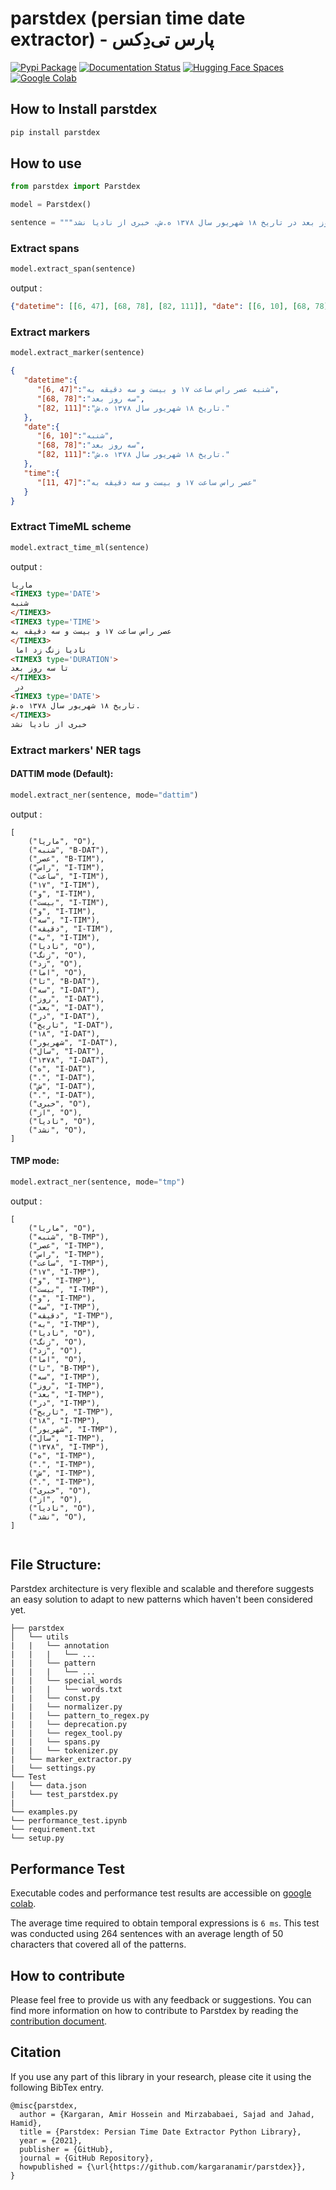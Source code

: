 # parstdex (persian time date extractor) - پارس تی‌دِکس

[![Pypi Package](https://badgen.net/pypi/v/parstdex)](https://pypi.org/project/parstdex/)
[![Documentation Status](https://readthedocs.org/projects/parstdex/badge/?version=latest)](https://parstdex.readthedocs.io)
[![Hugging Face Spaces](https://img.shields.io/badge/%F0%9F%A4%97%20Hugging%20Face-Spaces-blue)](https://huggingface.co/spaces/kargaranamir/parstdex)
[![Google Colab](https://colab.research.google.com/assets/colab-badge.svg)](https://colab.research.google.com/github/kargaranamir/parstdex/blob/main/performance_test.ipynb)

## How to Install parstdex

```bash
pip install parstdex
```

## How to use

```python
from parstdex import Parstdex

model = Parstdex()

sentence = """ماریا شنبه عصر راس ساعت ۱۷ و بیست و سه دقیقه به نادیا زنگ زد اما تا سه روز بعد در تاریخ ۱۸ شهریور سال ۱۳۷۸ ه.ش. خبری از نادیا نشد"""
```
### Extract spans
```python
model.extract_span(sentence)
```
output :
```json
{"datetime": [[6, 47], [68, 78], [82, 111]], "date": [[6, 10], [68, 78], [82, 111]], "time": [[11, 47]]}
```

### Extract markers
```python
model.extract_marker(sentence)
```

```json
{
   "datetime":{
      "[6, 47]":"شنبه عصر راس ساعت ۱۷ و بیست و سه دقیقه به",
      "[68, 78]":"سه روز بعد",
      "[82, 111]":"تاریخ ۱۸ شهریور سال ۱۳۷۸ ه.ش."
   },
   "date":{
      "[6, 10]":"شنبه",
      "[68, 78]":"سه روز بعد",
      "[82, 111]":"تاریخ ۱۸ شهریور سال ۱۳۷۸ ه.ش."
   },
   "time":{
      "[11, 47]":"عصر راس ساعت ۱۷ و بیست و سه دقیقه به"
   }
}
```

### Extract TimeML scheme
```python
model.extract_time_ml(sentence)
```
output :
```html
ماریا 
<TIMEX3 type='DATE'>
شنبه
</TIMEX3>
<TIMEX3 type='TIME'>
عصر راس ساعت ۱۷ و بیست و سه دقیقه به
</TIMEX3>
 نادیا زنگ زد اما 
<TIMEX3 type='DURATION'>
تا سه روز بعد
</TIMEX3>
 در 
<TIMEX3 type='DATE'>
تاریخ ۱۸ شهریور سال ۱۳۷۸ ه.ش.
</TIMEX3>
خبری از نادیا نشد
```


### Extract markers' NER tags
#### DATTIM mode (Default):
```python
model.extract_ner(sentence, mode="dattim")
```
output :
```
[
    ("ماریا", "O"),
    ("شنبه", "B-DAT"),
    ("عصر", "B-TIM"),
    ("راس", "I-TIM"),
    ("ساعت", "I-TIM"),
    ("۱۷", "I-TIM"),
    ("و", "I-TIM"),
    ("بیست", "I-TIM"),
    ("و", "I-TIM"),
    ("سه", "I-TIM"),
    ("دقیقه", "I-TIM"),
    ("به", "I-TIM"),
    ("نادیا", "O"),
    ("زنگ", "O"),
    ("زد", "O"),
    ("اما", "O"),
    ("تا", "B-DAT"),
    ("سه", "I-DAT"),
    ("روز", "I-DAT"),
    ("بعد", "I-DAT"),
    ("در", "I-DAT"),
    ("تاریخ", "I-DAT"),
    ("۱۸", "I-DAT"),
    ("شهریور", "I-DAT"),
    ("سال", "I-DAT"),
    ("۱۳۷۸", "I-DAT"),
    ("ه", "I-DAT"),
    (".", "I-DAT"),
    ("ش", "I-DAT"),
    (".", "I-DAT"),
    ("خبری", "O"),
    ("از", "O"),
    ("نادیا", "O"),
    ("نشد", "O"),
]

```

#### TMP mode:
```python
model.extract_ner(sentence, mode="tmp")
```
output :
```
[
    ("ماریا", "O"),
    ("شنبه", "B-TMP"),
    ("عصر", "I-TMP"),
    ("راس", "I-TMP"),
    ("ساعت", "I-TMP"),
    ("۱۷", "I-TMP"),
    ("و", "I-TMP"),
    ("بیست", "I-TMP"),
    ("و", "I-TMP"),
    ("سه", "I-TMP"),
    ("دقیقه", "I-TMP"),
    ("به", "I-TMP"),
    ("نادیا", "O"),
    ("زنگ", "O"),
    ("زد", "O"),
    ("اما", "O"),
    ("تا", "B-TMP"),
    ("سه", "I-TMP"),
    ("روز", "I-TMP"),
    ("بعد", "I-TMP"),
    ("در", "I-TMP"),
    ("تاریخ", "I-TMP"),
    ("۱۸", "I-TMP"),
    ("شهریور", "I-TMP"),
    ("سال", "I-TMP"),
    ("۱۳۷۸", "I-TMP"),
    ("ه", "I-TMP"),
    (".", "I-TMP"),
    ("ش", "I-TMP"),
    (".", "I-TMP"),
    ("خبری", "O"),
    ("از", "O"),
    ("نادیا", "O"),
    ("نشد", "O"),
]


```

## File Structure:
Parstdex architecture is very flexible and scalable and therefore suggests an easy solution to adapt to new patterns which haven't been considered yet.
```
├── parstdex                 
│   └── utils
|   |   └── annotation
|   |   |   └── ...
|   |   └── pattern
|   |   |   └── ...
|   |   └── special_words
|   |   |   └── words.txt
|   |   └── const.py
|   |   └── normalizer.py
|   |   └── pattern_to_regex.py
|   |   └── deprecation.py
|   |   └── regex_tool.py
|   |   └── spans.py
|   |   └── tokenizer.py
|   └── marker_extractor.py
|   └── settings.py
└── Test           
│   └── data.json
|   └── test_parstdex.py
|      
└── examples.py
└── performance_test.ipynb
└── requirement.txt
└── setup.py
```

## Performance Test 
Executable codes and performance test results are accessible on [google colab](https://colab.research.google.com/github/kargaranamir/parstdex/blob/main/performance_test.ipynb).

The average time required to obtain temporal expressions is `6 ms`. This test was conducted using 264 sentences with an average length of 50 characters that covered all of the patterns.

## How to contribute

Please feel free to provide us with any feedback or suggestions.  You can find more information on how to contribute to Parstdex by reading the 
[contribution document](https://github.com/kargaranamir/parstdex/blob/main/contributing.md).

## Citation
If you use any part of this library in your research, please cite it using the following BibTex entry.
```
@misc{parstdex,
  author = {Kargaran, Amir Hossein and Mirzababaei, Sajad and Jahad, Hamid},
  title = {Parstdex: Persian Time Date Extractor Python Library},
  year = {2021},
  publisher = {GitHub},
  journal = {GitHub Repository},
  howpublished = {\url{https://github.com/kargaranamir/parstdex}},
}
```
